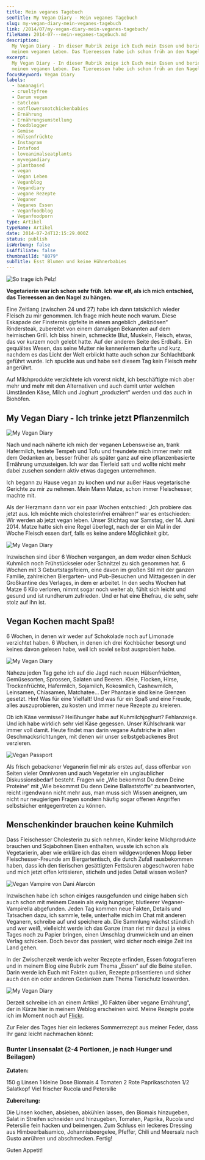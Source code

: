 ```yaml
---
title: Mein veganes Tagebuch
seoTitle: My Vegan Diary - Mein veganes Tagebuch
slug: my-vegan-diary-mein-veganes-tagebuch
link: /2014/07/my-vegan-diary-mein-veganes-tagebuch/
fileName: 2014-07---mein-veganes-tagebuch.md
description:
  My Vegan Diary - In dieser Rubrik zeige ich Euch mein Essen und berichte aus
  meinem veganen Leben. Das Tiereessen habe ich schon früh an den Nagel gehängt.
excerpt:
  My Vegan Diary - In dieser Rubrik zeige ich Euch mein Essen und berichte aus
  meinem veganen Leben. Das Tiereessen habe ich schon früh an den Nagel gehängt.
focusKeyword: Vegan Diary
labels:
  - bananagirl
  - crueltyfree
  - Darum vegan
  - Eatclean
  - eatflowersnotchickenbabies
  - Ernährung
  - Ernährungsumstellung
  - foodblogger
  - Gemüse
  - Hülsenfrüchte
  - Instagram
  - Intafood
  - loveanimalseatplants
  - myvegandiary
  - plantbased
  - vegan
  - Vegan Leben
  - Veganblog
  - Vegandiary
  - vegane Rezepte
  - Veganer
  - Veganes Essen
  - Veganfoodblog
  - Veganfoodporn
type: Artikel
typeName: Artikel
date: 2014-07-24T12:15:29.000Z
status: publish
isWerbung: false
isAffiliate: false
thumbnailId: "8079"
subTitle: Esst Blumen und keine Hühnerbabies
---
```


![So trage ich Pelz!](http://cardamonchai.files.wordpress.com/2014/07/11501151886_22baaaa304_o.jpg?w=199 " [](https://www.flickr.com/photos/99929697@N07/)  So trage ich Pelz!")

<strong>Vegetarierin war ich schon sehr früh. Ich war elf, als ich mich
entschied, das Tiereessen an den Nagel zu hängen. </strong>

Eine Zeitlang (zwischen 24 und 27) habe ich dann tatsächlich wieder Fleisch zu
mir genommen. Ich frage mich heute noch warum. Diese Eskapade der Finsternis
gipfelte in einem angeblich „deliziösen“ Rindersteak, zubereitet von einem
damaligen Bekannten auf dem heimischen Grill. Ich biss hinein, schmeckte Blut,
Muskeln, Fleisch, etwas, das vor kurzem noch gelebt hatte. Auf der anderen Seite
des Erdballs. Ein gequältes Wesen, das seine Mutter nie kennenlernen durfte und
kurz, nachdem es das Licht der Welt erblickt hatte auch schon zur Schlachtbank
geführt wurde. Ich spuckte aus und habe seit diesem Tag kein Fleisch mehr
angerührt.

Auf Milchprodukte verzichtete ich vorerst nicht, ich beschäftigte mich aber mehr
und mehr mit den Alternativen und auch damit unter welchen Umständen Käse, Milch
und Joghurt „produziert“ werden und das auch in Biohöfen.

## My Vegan Diary - Ich trinke jetzt Pflanzenmilch

![My Vegan Diary](http://cardamonchai.files.wordpress.com/2014/07/14672621431_3670de427f_o.jpg?w=300 " [](https://www.flickr.com/photos/99929697@N07/)  My Vegan Diary")

Nach und nach näherte ich mich der veganen Lebensweise an, trank Hafermilch,
testete Tempeh und Tofu und freundete mich immer mehr mit dem Gedanken an,
besser früher als später ganz auf eine pflanzenbasierte Ernährung umzusteigen.
Ich war das Tierleid satt und wollte nicht mehr dabei zusehen sondern aktiv
etwas dagegen unternehmen.

Ich begann zu Hause vegan zu kochen und nur außer Haus vegetarische Gerichte zu
mir zu nehmen. Mein Mann Matze, schon immer Fleischesser, machte mit.

Als der Herzmann dann vor ein paar Wochen entschied: „Ich probiere das jetzt
aus. Ich möchte mich cholesterinfrei ernähren!“ war es entschieden: Wir werden
ab jetzt vegan leben. Unser Stichtag war Samstag, der 14. Juni 2014. Matze hatte
sich eine Regel überlegt, nach der er ein Mal in der Woche Fleisch essen darf,
falls es keine andere Möglichkeit gibt.

![My Vegan Diary](http://cardamonchai.files.wordpress.com/2014/07/14660340635_1d9c5fe0ec_o.jpg?w=300 " [](https://www.flickr.com/photos/99929697@N07/)  My Vegan Diary")

Inzwischen sind über 6 Wochen vergangen, an dem weder einen Schluck Kuhmilch
noch Frühstückseier oder Schnitzel zu sich genommen hat. 6 Wochen mit 3
Geburtstagsfeiern, eine davon im großen Stil mit der ganzen Familie, zahlreichen
Biergarten- und Pub-Besuchen und Mittagessen in der Großkantine des Verlages, in
dem er arbeitet. In den sechs Wochen hat Matze 6 Kilo verloren, nimmt sogar noch
weiter ab, fühlt sich leicht und gesund und ist rundherum zufrieden. Und er hat
eine Ehefrau, die sehr, sehr stolz auf ihn ist.

## Vegan Kochen macht Spaß!

6 Wochen, in denen wir weder auf Schokolade noch auf Limonade verzichtet haben.
6 Wochen, in denen ich drei Kochbücher besorgt und keines davon gelesen habe,
weil ich soviel selbst ausprobiert habe.

![My Vegan Diary](http://cardamonchai.files.wordpress.com/2014/07/14466357488_0377960c95_z.jpg?w=300 " [](https://www.flickr.com/photos/99929697@N07/)  My Vegan Diary")

Nahezu jeden Tag gehe ich auf die Jagd nach neuen Hülsenfrüchten, Gemüsesorten,
Sprossen, Salaten und Beeren. Kleie, Flocken, Hirse, Trockenfrüchte, Hafermilch,
Sojamilch, Kokosmilch, Cashewmilch, Leinsamen, Chiasamen, Matchatee... Der
Phantasie sind keine Grenzen gesetzt. Hm! Was für eine Vielfalt! Und was für ein
Spaß und eine Freude, alles auszuprobieren, zu kosten und immer neue Rezepte zu
kreieren.

Ob ich Käse vermisse? Heißhunger habe auf Kuhmilchjoghurt? Fehlanzeige. Und ich
habe wirklich sehr viel Käse gegessen. Unser Kühlschrank war immer voll damit.
Heute findet man darin vegane Aufstriche in allen Geschmacksrichtungen, mit
denen wir unser selbstgebackenes Brot verzieren.

![Vegan Passport](http://cardamonchai.files.wordpress.com/2014/07/photo1.jpg?w=225 " [](https://www.flickr.com/photos/99929697@N07/)  Vegan Passport")

Als frisch gebackener Veganerin fiel mir als erstes auf, dass offenbar von
Seiten vieler Omnivoren und auch Vegetarier ein unglaublicher Diskussionsbedarf
besteht. Fragen wie „Wie bekommst Du denn Deine Proteine“ mit „Wie bekommst Du
denn Deine Ballaststoffe“ zu beantworten, reicht irgendwann nicht mehr aus, man
muss sich Wissen aneignen, um nicht nur neugierigen Fragen sondern häufig sogar
offenen Angriffen selbstsicher entgegentreten zu können.

## Menschenkinder brauchen keine Kuhmilch

Dass Fleischesser Cholesterin zu sich nehmen, Kinder keine Milchprodukte
brauchen und Sojabohnen Eisen enthalten, wusste ich schon als Vegetarierin, aber
wie erkläre ich das einem wildgewordenen Mopp lieber Fleischesser-Freunde am
Biergartentisch, die durch Zufall rausbekommen haben, dass ich den tierischen
gesättigten Fettsäuren abgeschworen habe und mich jetzt offen kritisieren,
sticheln und jedes Detail wissen wollen?

![Vegan Vampire von Dani Alarcòn](http://cardamonchai.files.wordpress.com/2014/07/10553375_803032489718882_5862342596098711843_n.jpg?w=245 " [](Vegan Vampire von Dani Alarcòn)  Vegan Vampire von Dani Alarcòn")

Inzwischen habe ich schon einiges rausgefunden und einige haben sich auch schon
mit meinem Dasein als ewig hungriger, blutleerer Veganer-Vampirella abgefunden.
Jeden Tag kommen neue Fakten, Details und Tatsachen dazu, ich sammle, teile,
unterhalte mich im Chat mit anderen Veganern, schreibe auf und speichere ab. Die
Sammlung wächst stündlich und wer weiß, vielleicht werde ich das Ganze (man riet
mir dazu) ja eines Tages noch zu Papier bringen, einen Umschlag drumwickeln und
an einen Verlag schicken. Doch bevor das passiert, wird sicher noch einige Zeit
ins Land gehen.

In der Zwischenzeit werde ich weiter Rezepte erfinden, Essen fotografieren und
in meinem Blog eine Rubrik zum Thema „Essen“ auf die Beine stellen. Darin werde
ich Euch mit Fakten quälen, Rezepte präsentieren und sicher auch den ein oder
anderen Gedanken zum Thema Tierschutz loswerden.

![My Vegan Diary](http://cardamonchai.files.wordpress.com/2014/07/14333061291_f5d37abb23_z.jpg?w=300 " [](https://www.flickr.com/photos/99929697@N07/)  My Vegan Diary")

Derzeit schreibe ich an einem Artikel „10 Fakten über vegane Ernährung“, der in
Kürze hier in meinem Weblog erscheinen wird. Meine Rezepte poste ich im Moment
noch auf [Flickr](http://instagram.com/anne_reko).

Zur Feier des Tages hier ein leckeres Sommerrezept aus meiner Feder, dass Ihr
ganz leicht nachmachen könnt:

<h3><strong>Bunter Linsensalat
</strong><strong>(2-4 Portionen, je nach Hunger und Beilagen)</strong></h3><strong>Zutaten:</strong>

150 g Linsen 1 kleine Dose Biomais 4 Tomaten 2 Rote Paprikaschoten 1/2 Salatkopf
Viel frischer Rucola und Petersilie

<strong>Zubereitung:</strong>

Die Linsen kochen, absieben, abkühlen lassen, den Biomais hinzugeben, Salat in
Streifen schneiden und hinzugeben, Tomaten, Paprika, Rucola und Petersilie fein
hacken und beimengen. Zum Schluss ein leckeres Dressing aus Himbeerbalsamico,
Johannisbeergelee, Pfeffer, Chili und Meersalz nach Gusto anrühren und
abschmecken. Fertig!

Guten Appetit!
